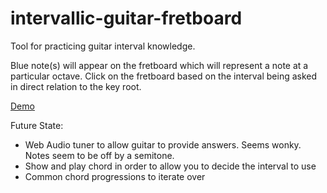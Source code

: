 # intervallic-guitar-fretboard
Tool for practicing guitar interval knowledge.

Blue note(s) will appear on the fretboard which will represent a note at a particular octave. Click on the fretboard based on the interval being asked in direct relation to the key root.

[Demo](https://duong-t-le.github.io/intervallic-guitar-fretboard/)

Future State:
* Web Audio tuner to allow guitar to provide answers. Seems wonky. Notes seem to be off by a semitone.
* Show and play chord in order to allow you to decide the interval to use
* Common chord progressions to iterate over
